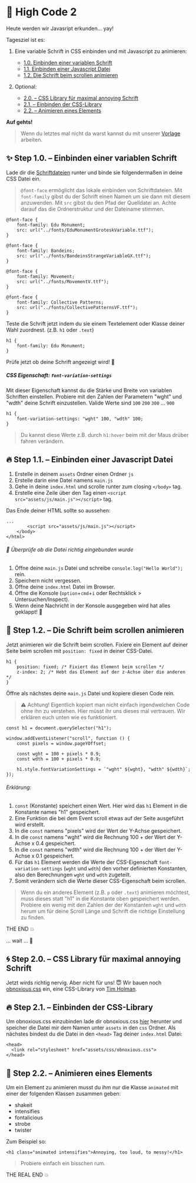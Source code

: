 # :crystal_ball: High Code 2

Heute werden wir Javasript erkunden... yay!

Tagesziel ist es:

1. Eine variable Schrift in CSS einbinden und mit Javascript zu animieren:

   - [1.0. Einbinden einer variablen Schrift](https://github.com/AmyraRadwan/High-Code-2#sparkles-step-10--einbinden-einer-variablen-schrift)
   - [1.1. Einbinden einer Javascript Datei](https://github.com/AmyraRadwan/High-Code-2#fire-step-11--einbinden-einer-javascript-datei)
   - [1.2. Die Schrift beim scrollen animieren](https://github.com/AmyraRadwan/High-Code-2#dizzy-step-12--die-schrift-beim-scrollen-animieren)

2. Optional:
   - [2.0. – CSS Library für maximal annoying Schrift](https://github.com/AmyraRadwan/High-Code-2#cyclone-step-20--css-library-f%C3%BCr-maximal-annoying-schrift)
   - [2.1. – Einbinden der CSS-Library](https://github.com/AmyraRadwan/High-Code-2#fire-step-21--einbinden-der-css-library)
   - [2.2. – Animieren eines Elements](https://github.com/AmyraRadwan/High-Code-2#dizzy-step-22--animieren-eines-elements)

**Auf gehts!**

> Wenn du letztes mal nicht da warst kannst du mit unserer [Vorlage]() arbeiten.

## :sparkles: Step 1.0. – Einbinden einer variablen Schrift

Lade dir die [Schriftdateien](https://github.com/AmyraRadwan/High-Code-2/tree/main/assets/fonts) runter und binde sie folgendermaßen in deine CSS Datei ein.

> `@font-face` ermöglicht das lokale einbinden von Schriftdateien. Mit `font-family` gibst du der Schrift einen Namen um sie dann mit diesem anzuwenden. Mit `src` gibst du den Pfad der Quelldatei an. Achte darauf das die Ordnerstruktur und der Dateiname stimmen.

```
@font-face {
	font-family: Edu Monument;
	src: url("../fonts/EduMonumentGroteskVariable.ttf");
}

@font-face {
	font-family: Bandeins;
	src: url("../fonts/BandeinsStrangeVariableGX.ttf");
}

@font-face {
	font-family: Movement;
	src: url("../fonts/MovementV.ttf");
}

@font-face {
	font-family: Collective Patterns;
	src: url("../fonts/CollectivePatternsVF.ttf");
}
```

Teste die Schrift jetzt indem du sie einem Textelement oder Klasse deiner Wahl zuordnest. (z.B. `h1` oder `.text`)

```
h1 {
    font-family: Edu Monument;
}
```

Prüfe jetzt ob deine Schrift angezeigt wird! :eyes:

##### CSS Eigenschaft: `font-variation-settings`

Mit dieser Eigenschaft kannst du die Stärke und Breite von variablen Schriften einstellen. Probiere mit den Zahlen der Parametern "wght" und "wdth" deine Schrift einzustellen. Valide Werte sind `100` `200` `300` ... `900`

```
h1 {
    font-variation-settings: "wght" 100, "wdth" 100;
}
```

> Du kannst diese Werte z.B. durch `h1:hover` beim mit der Maus drüber fahren verändern.

## :fire: Step 1.1. – Einbinden einer Javascript Datei

1. Erstelle in deinem `assets` Ordner einen Ordner `js`
2. Erstelle darin eine Datei namens `main.js`
3. Gehe in deine `index.html` und scrolle runter zum closing `</body>` tag.
4. Erstelle eine Zeile über den Tag einen `<script src="assets/js/main.js"></script>` tag.

Das Ende deiner HTML sollte so aussehen:

```
...
        <script src="assets/js/main.js"></script>
    </body>
</html>
```

###### :link: Überprüfe ob die Datei richtig eingebunden wurde

1. Öffne deine `main.js` Datei und schreibe `console.log("Hello World");` rein.
2. Speichern nicht vergessen.
3. Öffne deine `index.html` Datei im Browser.
4. Öffne die Konsole (`option`+`cmd`+`i` oder Rechtsklick > Untersuchen/Inspect).
5. Wenn deine Nachricht in der Konsole ausgegeben wird hat alles geklappt! :clap:

## :dizzy: Step 1.2. – Die Schrift beim scrollen animieren

Jetzt animieren wir die Schrift beim scrollen.
Fixiere ein Element auf deiner Seite beim scrollen mit `position: fixed` in deiner CSS-Datei.

```
h1 {
    position: fixed; /* Fixiert das Element beim scrollen */
    z-index: 2; /* Hebt das Element auf der z-Achse über die anderen */
}
```

Öffne als nächstes deine `main.js` Datei und kopiere diesen Code rein.

> :warning: Achtung! Eigentlich kopiert man nicht einfach irgendwelchen Code ohne ihn zu verstehen. Hier müsst ihr uns dieses mal vertrauen. Wir erklären euch unten wie es funktioniert.

```
const h1 = document.querySelector("h1");

window.addEventListener("scroll", function () {
	const pixels = window.pageYOffset;

	const wght = 100 + pixels * 0.9;
	const wdth = 100 + pixels * 0.9;

	h1.style.fontVariationSettings = `"wght" ${wght}, "wdth" ${wdth}`;
});
```

###### Erklärung:

1. `const` (Konstante) speichert einen Wert. Hier wird das `h1` Element in die Konstante names "h1" gespeichert.
2. Eine Funktion die bei dem Event scroll etwas auf der Seite ausgeführt wird erstellt.
3. In die `const` namens "pixels" wird der Wert der Y-Achse gespeichert.
4. In die `const` namens "wght" wird die Rechnung 100 + der Wert der Y-Achse x 0.4 gespeichert.
5. In die `const` namens "wdth" wird die Rechnung 100 + der Wert der Y-Achse x 0.1 gespeichert.
6. Für das `h1` Element werden die Werte der CSS-Eigenschaft `font-variation-settings` (`wght` und `wdth`) den vorher definierten Konstanten, also den Berechnungen `wght` und `wdth` zugeteilt.
7. Somit verändern sich die Werte dieser CSS-Eigenschaft beim scrollen.

> Wenn du ein anderes Element (z.B. `p` oder `.text`) animieren möchtest, muss dieses statt "h1" in die Konstante oben gespeichert werden. Probiere ein wenig mit den Zahlen der der Konstanten `wght` und `wdth` herum um für deine Scroll Länge und Schrift die richtige Einstellung zu finden.

THE END :boom:

... wait ... :shit:

## :cyclone: Step 2.0. – CSS Library für maximal annoying Schrift

Jetzt wirds richtig nervig. Aber nicht für uns! :innocent:
Wir bauen noch [obnoxious.css](https://tholman.com/obnoxious/) ein, eine CSS-Library von [Tim Holman](https://github.com/tholman).

## :fire: Step 2.1. – Einbinden der CSS-Library

Um obnoxious.css einzubinden lade dir obnoxious.css [hier](https://github.com/tholman/obnoxious.css) herunter und speicher die Datei mir dem Namen unter `assets` in den `css` Ordner. Als nächstes bindest du die Datei in den `<head>` Tag deiner `index.html` Datei:

```
<head>
  <link rel="stylesheet" href="assets/css/obnoxious.css">
</head>
```

## :dizzy: Step 2.2. – Animieren eines Elements

Um ein Element zu animieren musst du ihm nur die Klasse `animated` mit einer der folgenden Klassen zusammen geben:

- shakeit
- intensifies
- fontalicious
- strobe
- twister

Zum Beispiel so:

```
<h1 class="animated intensifies">Annoying, too loud, to messy!</h1>
```

> Probiere einfach ein bisschen rum.

THE REAL END :boom:
